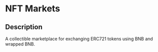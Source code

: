 # NFT Markets

## Description

A collectible marketplace for exchanging ERC721 tokens using BNB and wrapped BNB.
